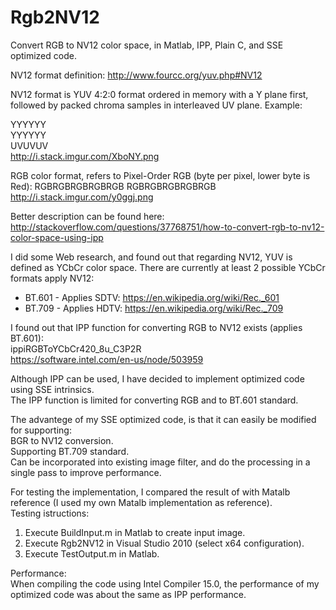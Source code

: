 # Rgb2NV12
Convert RGB to NV12 color space, in Matlab, IPP, Plain C, and SSE optimized code.

NV12 format definition: http://www.fourcc.org/yuv.php#NV12

NV12 format is YUV 4:2:0 format ordered in memory with a Y plane first, followed by packed chroma samples in interleaved UV plane.
Example:  

YYYYYY  
YYYYYY  
UVUVUV  
http://i.stack.imgur.com/XboNY.png

RGB color format, refers to Pixel-Order RGB (byte per pixel, lower byte is Red):
RGBRGBRGBRGBRGB
RGBRGBRGBRGBRGB
http://i.stack.imgur.com/y0ggj.png

Better description can be found here: http://stackoverflow.com/questions/37768751/how-to-convert-rgb-to-nv12-color-space-using-ipp

I did some Web research, and found out that regarding NV12, YUV is defined as YCbCr color space. There are currently at least 2   possible YCbCr formats apply NV12:  

- BT.601 - Applies SDTV: https://en.wikipedia.org/wiki/Rec._601  
- BT.709 - Applies HDTV: https://en.wikipedia.org/wiki/Rec._709  

I found out that IPP function for converting RGB to NV12 exists (applies BT.601):  
ippiRGBToYCbCr420_8u_C3P2R  
https://software.intel.com/en-us/node/503959  

Although IPP can be used, I have decided to implement optimized code using SSE intrinsics.  
The IPP function is limited for converting RGB and to BT.601 standard.  

The advantege of my SSE optimized code, is that it can easily be modified for supporting:  
BGR to NV12 conversion.  
Supporting BT.709 standard.  
Can be incorporated into existing image filter, and do the processing in a single pass to improve performance.  

For testing the implementation, I compared the result of with Matalb reference (I used my own Matalb implementation as reference).  
Testing istructions:  
1. Execute BuildInput.m in Matlab to create input image.  
2. Execute Rgb2NV12 in Visual Studio 2010 (select x64 configuration).
3. Execute TestOutput.m in Matlab.  

Performance:  
When compiling the code using Intel Compiler 15.0, the performance of my optimized code was about the same as IPP performance.  
